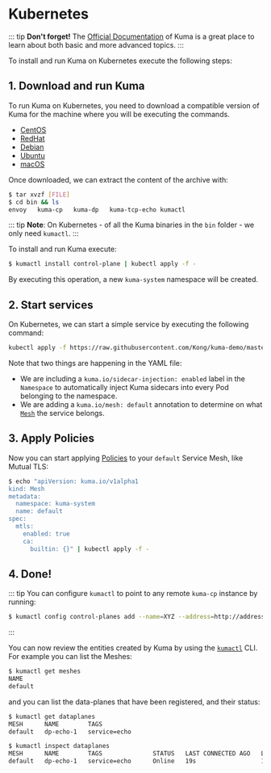 # Kubernetes

::: tip
**Don't forget!** The [Official Documentation](/docs/0.1.2/) of Kuma is a great place to learn about both basic and more advanced topics.
:::

To install and run Kuma on Kubernetes execute the following steps:

## 1. Download and run Kuma

To run Kuma on Kubernetes, you need to download a compatible version of Kuma for the machine where you will be executing the commands.

* [CentOS](https://kong.bintray.com/kuma/kuma-0.1.2-centos.tar.gz)
* [RedHat](https://kong.bintray.com/kuma/kuma-0.1.2-rhel.tar.gz)
* [Debian](https://kong.bintray.com/kuma/kuma-0.1.2-debian.tar.gz)
* [Ubuntu](https://kong.bintray.com/kuma/kuma-0.1.2-ubuntu.tar.gz)
* [macOS](https://kong.bintray.com/kuma/kuma-0.1.2-darwin.tar.gz)

Once downloaded, we can extract the content of the archive with:

```sh
$ tar xvzf [FILE]
$ cd bin && ls
envoy   kuma-cp   kuma-dp   kuma-tcp-echo kumactl
```

::: tip
**Note**: On Kubernetes - of all the Kuma binaries in the `bin` folder - we only need `kumactl`.
:::

To install and run Kuma execute:

```sh
$ kumactl install control-plane | kubectl apply -f -
```

By executing this operation, a new `kuma-system` namespace will be created.

## 2. Start services

On Kubernetes, we can start a simple service by executing the following command:

```sh
kubectl apply -f https://raw.githubusercontent.com/Kong/kuma-demo/master/kubernetes/kuma-demo-aio.yaml
```

Note that two things are happening in the YAML file:

* We are including a `kuma.io/sidecar-injection: enabled` label in the `Namespace` to automatically inject Kuma sidecars into every Pod belonging to the namespace.
* We are adding a `kuma.io/mesh: default` annotation to determine on what [`Mesh`](/docs/0.1.2/policies/#mesh) the service belongs.

## 3. Apply Policies

Now you can start applying [Policies](/docs/0.1.2/policies) to your `default` Service Mesh, like Mutual TLS:

```sh
$ echo "apiVersion: kuma.io/v1alpha1
kind: Mesh
metadata:
  namespace: kuma-system
  name: default
spec:
  mtls:
    enabled: true
    ca:
      builtin: {}" | kubectl apply -f -
```

## 4. Done!

::: tip
You can configure `kumactl` to point to any remote `kuma-cp` instance by running:

```sh
$ kumactl config control-planes add --name=XYZ --address=http://address.to.kuma:5681
```
:::

You can now review the entities created by Kuma by using the [`kumactl`](/docs/0.1.2/documentation/#kumactl) CLI. For example you can list the Meshes:

```sh
$ kumactl get meshes
NAME
default
```

and you can list the data-planes that have been registered, and their status:

```sh
$ kumactl get dataplanes
MESH      NAME        TAGS
default   dp-echo-1   service=echo

$ kumactl inspect dataplanes
MESH      NAME        TAGS              STATUS   LAST CONNECTED AGO   LAST UPDATED AGO   TOTAL UPDATES   TOTAL ERRORS
default   dp-echo-1   service=echo      Online   19s                  18s                2               0
```